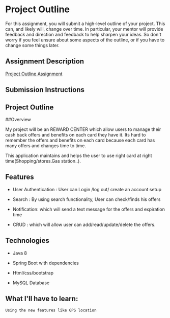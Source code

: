 # Project Outline
For this assignment, you will submit a high-level outline of your project. This can, and likely will, change over time. In particular, your mentor will provide feedback and direction and feedback to help sharpen your ideas. So don't worry if you feel unsure about some aspects of the outline, or if you have to change some things later.

## Assignment Description
[Project Outline Assignment](https://education.launchcode.org/liftoff/assignments/project-outline/)

## Submission Instructions

## Project Outline

##Overview

  My project will be an REWARD CENTER which allow users to manage their cash back offers and benefits on each card they have it.
  Its hard to remember the offers and benefits on each card because each card has many offers and changes time to time.

  This application maintains and helps the user to use right card at right time(Shopping/stores.Gas station..).

## Features

- User Authentication : User can Login /log out/ create an account setup

- Search : By using search functionality, User can check/finds his offers

- Notification: which will send a text message for the offers and expiration time

- CRUD :  which will allow user can add/read/update/delete the offers.

## Technologies

- Java 8

- Spring Boot with dependencies

- Html/css/bootstrap

- MySQL Database

## What I'll have to learn:

    Using the new features like GPS location

